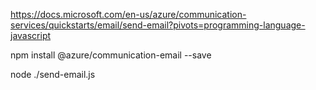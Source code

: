 https://docs.microsoft.com/en-us/azure/communication-services/quickstarts/email/send-email?pivots=programming-language-javascript

npm install @azure/communication-email --save

node ./send-email.js